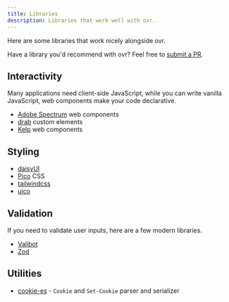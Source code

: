 ```yaml
---
title: Libraries
description: Libraries that work well with ovr.
---
```


Here are some libraries that work nicely alongside ovr.

Have a library you'd recommend with ovr? Feel free to [submit a PR](https://github.com/rossrobino/ovr/edit/main/apps/docs/src/server/docs/08-libraries.md).

## Interactivity

Many applications need client-side JavaScript, while you can write vanilla JavaScript, web components make your code declarative.

- [Adobe Spectrum](https://opensource.adobe.com/spectrum-web-components/index.html) web components
- [drab](https://drab.robino.dev) custom elements
- [Kelp](https://kelpui.com/) web components

## Styling

- [daisyUI](https://daisyui.com/)
- [Pico](https://picocss.com/) CSS
- [tailwindcss](https://tailwindcss.com)
- [uico](https://uico.robino.dev)

## Validation

If you need to validate user inputs, here are a few modern libraries.

- [Valibot](https://valibot.dev/)
- [Zod](https://zod.dev/)

## Utilities

- [cookie-es](https://github.com/unjs/cookie-es) - `Cookie` and `Set-Cookie` parser and serializer

